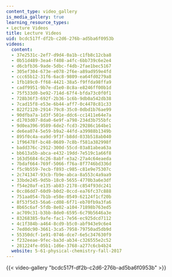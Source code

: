 ```yaml
---
content_type: video_gallery
is_media_gallery: true
learning_resource_types:
- Lecture Videos
title: Lecture Videos
uid: bcdc517f-df2b-c2d6-276b-ad5ba6f0953b
videos:
  content:
  - 37e2531c-2ef7-d9d4-0a1b-c1fb8c12cba8
  - 0b51d489-3ea4-f408-a4fc-6bb739c6e2e4
  - d6cbfb36-9ade-5dbc-f4db-2fae1bec5167
  - 305ef304-673e-e078-2f6e-a89ad959e4fd
  - ccc65b12-31f6-6ac8-9809-ea64fd0279a8
  - 1fb189c0-ff68-4421-38a5-f9ffda98ffa9
  - cadf9951-9b7e-d1e0-8c8a-e8246ff00b1d
  - 75f533d0-be92-714d-67f4-bfda73c0f0f1
  - 728b36f3-692f-2b36-1c6b-9db0a542db38
  - 7cad15f8-e53e-6b44-aff7-0c4478c81c33
  - 822f2120-2914-79c8-35c0-0dbd1b76ae99
  - 90dfba7a-1d3f-501e-ddc6-cc1411e64e7a
  - d1703d07-8da0-6e9f-a798-234d3b755bfc
  - 9d0ea396-9589-6de2-fcd3-29286c164be1
  - de6ea074-5e59-b9a2-44fd-a39988b1349b
  - 895f0c4a-ea9d-9f3f-b8dd-033b518ab040
  - 1f96478f-bc48-0689-7c8b-f581a382998f
  - badd376c-2912-300d-55cd-03a81abea63a
  - bb613a5b-abca-e432-19dd-7e519c1a66f8
  - 163d5684-6c26-8abf-e3a2-27a4c64eaeda
  - 7bdaf664-769f-5066-f76a-8f7746bd336d
  - f5c9b559-7ecb-f893-c985-c81e9e75307c
  - 2c741347-93cb-fb9e-abca-8a553c4a9aa9
  - 33bde245-9d5b-18c0-5655-4770b3a6e3df
  - f54e20af-e135-ab83-2178-c854f93dc241
  - 0cc86dd7-60d9-b0d2-0ccd-ea76fc37c888
  - 751aa054-7b1b-e58e-0549-62124f1cf20b
  - 8f53f5d3-56a6-cd08-6f71-eb70fb9a3fa6
  - 8b65c6af-5fdb-8e02-a104-71898b763ed5
  - ac709c31-b3bb-8de0-6595-6c79b5646a3e
  - 83268385-9afe-fac1-7e56-ec925dcd7112
  - 4c1f384b-a464-8cd9-b5c0-abf943e9c6e4
  - 7ed0dc90-3661-3ca5-7958-79750ad5db9d
  - 55350dcf-1e91-0746-dce7-6e5c347630f9
  - f232eeae-9fec-ba3d-ab34-c326555e2c52
  - 281224fe-05b1-1d6e-3768-a277c6cb4b24
  website: 5-61-physical-chemistry-fall-2017
---
```



{{< video-gallery "bcdc517f-df2b-c2d6-276b-ad5ba6f0953b" >}}

